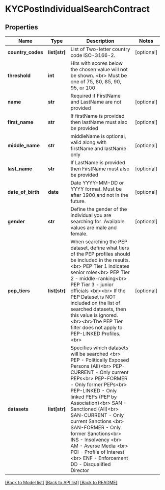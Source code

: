 # KYCPostIndividualSearchContract

## Properties
Name | Type | Description | Notes
------------ | ------------- | ------------- | -------------
**country_codes** | **list[str]** | List of Two-letter country code ISO-3166-2. | [optional] 
**threshold** | **int** | Hits with scores below the chosen value will not be shown. &lt;br&gt; Must be one of 75, 80, 85, 90, 95, or 100 | 
**name** | **str** | Required if FirstName and LastName are not provided | [optional] 
**first_name** | **str** | If firstName is provided then lastName must also be provided | [optional] 
**middle_name** | **str** | middleName is optional, valid along with firstName and lastName only | [optional] 
**last_name** | **str** | If LastName is provided then FirstName must also be provided | [optional] 
**date_of_birth** | **date** | Date YYYY-MM-DD or YYYY format. Must be after 1900 and not in the future. | [optional] 
**gender** | **str** | Define the gender of the individual you are searching for. Available values are male and female. | [optional] 
**pep_tiers** | **list[str]** | When searching the PEP dataset, define what tiers of the PEP profiles should be included in the results.&lt;br&gt; PEP Tier 1 indicates senior roles&lt;br&gt; PEP Tier 2 - middle-ranking&lt;br&gt; PEP Tier 3 - junior officials &lt;br&gt;&lt;br&gt; If the PEP Dataset is NOT included on the list of searched datasets, then this value is ignored. &lt;br&gt;&lt;br&gt;The PEP Tier filter does not apply to PEP-LINKED Profiles.&lt;br&gt; | [optional] 
**datasets** | **list[str]** | Specifies which datasets will be searched &lt;br&gt; PEP - Politically Exposed Persons (All)&lt;br&gt; PEP-CURRENT - Only current PEPs&lt;br&gt; PEP-FORMER - Only former PEPs&lt;br&gt; PEP-LINKED - Only linked PEPs (PEP by Association)&lt;br&gt; SAN - Sanctioned (All)&lt;br&gt; SAN-CURRENT - Only current Sanctions &lt;br&gt; SAN-FORMER - Only former Sanctions&lt;br&gt; INS - Insolvency &lt;br&gt; AM - Averse Media &lt;br&gt; POI - Profile of Interest &lt;br&gt; ENF - Enforcement DD - Disqualified Director | 

[[Back to Model list]](../README.md#documentation-for-models) [[Back to API list]](../README.md#documentation-for-api-endpoints) [[Back to README]](../README.md)

